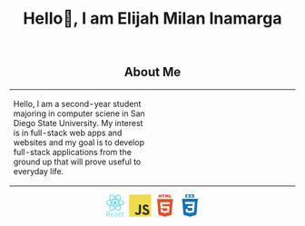 <h1 align="center">
  Hello👋, I am Elijah Milan Inamarga
</h1>
<br>

<h2 align="center">About Me </h2>
<table align="center" width="100%">
  <tr>
    <td align="left" padding="10px">
      <p margin="10px">
        Hello, I am a second-year student majoring in computer sciene in San Diego State University. My interest is in full-stack web apps and websites and my goal is to develop full-stack applications from the ground up that will prove useful to everyday life.
      </p>
    </td>
    <td align="center" width="50%">
    </td>
  </tr>
</table>
<div display="inline" align="center">
  <img src="https://github.com/devicons/devicon/blob/master/icons/react/react-original-wordmark.svg" alt="react" width="40" height="40"/>
  <img src="https://github.com/devicons/devicon/blob/master/icons/javascript/javascript-original.svg" alt="javascript" width="40" height="40"/>
  <img src="https://github.com/devicons/devicon/blob/master/icons/html5/html5-plain-wordmark.svg" alt="html5" width="40" height="40"/> 
  <img src="https://github.com/devicons/devicon/blob/master/icons/css3/css3-plain-wordmark.svg" alt="css" width="40" height="40"/>
</div>


